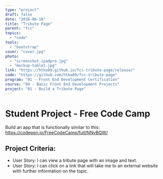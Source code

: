 ```yaml
---
type: "project"
draft: false
date: "2016-06-18"
title: "Tribute Page"
parent: "fcc"
topics:
  - "code"
tools:
  - "bootstrap"
cover: "cover.jpg"
photo:
  - "screenshot-ipadpro.jpg"
  - "mockup-tablet.jpg"
link: "https://htko89.github.io/fcc-tribute-page/release/"
code: "https://github.com/htko89/fcc-tribute-page"
program: "01 - Front End Development Certification"
course: "04 - Basic Front End Development Projects"
project: "01 - Build a Tribute Page"
---
```

# Student Project - Free Code Camp
Build an app that is functionally similar to this: https://codepen.io/FreeCodeCamp/full/NNvBQW/

## Project Criteria:
* User Story: I can view a tribute page with an image and text.
* User Story: I can click on a link that will take me to an external website with further information on the topic.
